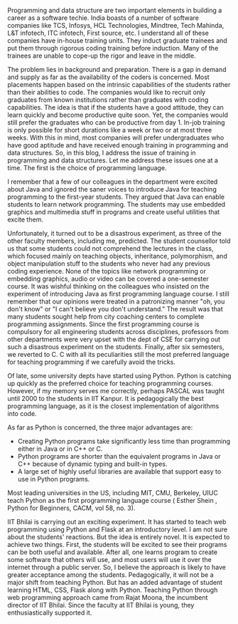 Programming and data structure are two important elements in building a career as a software techie. India boasts of a number of software companies like TCS, 
Infosys, HCL Technologies, Mindtree, Tech Mahinda, L&T infotech, ITC infotech, First source, etc. I understand all of these companies have in-house training 
units. They induct graduate trainees and put them through rigorous coding training before induction. Many of the trainees are unable to cope-up the rigor and 
leave in the middle.

The problem lies in background and preparation. There is a gap in demand and supply as far as the availability of the coders is concerned. Most placements happen 
based on the intrinsic capabilities of the students rather than their abilities to code. The companies would like to recruit only graduates from known 
institutions rather than graduates with coding capabilities. The idea is that if the students have a good attitude, they can learn quickly and become productive 
quite soon. Yet, the companies would still prefer the graduates who can be productive from day 1. In-job training is only possible for short durations like a 
week or two or at most three weeks. With this in mind, most companies will prefer undergraduates who have good aptitude and have received enough training in 
programming and data structures. So, in this blog, I address the issue of training in programming and data structures. Let me address these issues one at a time. 
The first is the choice of programming language. 


I remember that a few of our colleagues in the department were excited about Java and ignored the saner voices to introduce Java for teaching programming to the 
first-year students. They argued that Java can enable students to learn network programming. The students may use embedded graphics and multimedia stuff in 
programs and create useful utilities that excite them. 


Unfortunately, it turned out to be a disastrous experiment, as three of the other faculty members, including me, predicted. The student counsellor told us that 
some students could not comprehend the lectures in the class, which focused mainly on teaching objects, inheritance, polymorphism, and object manipulation stuff 
to the students who never had any previous coding experience. None of the topics like network programming or embedding graphics, audio or video can be covered a 
one-semester course. It was wishful thinking on the colleagues who insisted on the experiment of introducing Java as first programming language course. I still 
remember that our opinions were treated in a patronizing manner "oh, you don't know" or "I can't believe you don't understand." The result was that many students 
sought help from city coaching centers to complete programming assignments. Since the first programming course is compulsory for all engineering students across 
disciplines, professors from other departments were very upset with the dept of CSE for carrying out such a disastrous experiment on the students. Finally, after 
six semesters, we reverted to C. C with all its peculiarities still the most preferred language for teaching programming if we carefully avoid the tricks.


Of late, some university depts have started using Python. Python is catching up quickly as the preferred choice for teaching programming courses. However, if my 
memory serves me correctly, perhaps PASCAL was taught until 2000 to the students in IIT Kanpur. It is pedagogically the best programming language, as it is the 
closest implementation of algorithms into code.  

 

As far as Python is concerned, the three major advantages are:

 

   - Creating Python programs take significantly less time than programming either in Java or in C++ or C. 
   - Python programs are shorter than the equivalent programs in Java or C++ because of dynamic typing and built-in types.
   - A large set of highly useful libraries are available that support easy to use in Python programs. 

 

Most leading universities in the US, including MIT, CMU, Berkeley, UIUC teach Python as the first programming language course ( Esther Shein , Python for 
Beginners, CACM, vol 58, no. 3). 


IIT Bhilai is carrying out an exciting experiment. It has started to teach web programming using Python and Flask at an introductory level. I am not sure about 
the students' reactions. But the idea is entirely novel. It is expected to achieve two things. First, the students will be excited to see their programs can be 
both useful and available. After all, one learns program to create some software that others will use, and most users will use it over the internet through a 
public server. So, I believe the approach is likely to have greater acceptance among the students. Pedagogically, it will not be a major shift from teaching 
Python. But has an added advantage of student learning HTML, CSS, Flask along with Python. Teaching Python through web programming approach came from Rajat 
Moona, the incumbent director of IIT Bhilai. Since the faculty at IIT Bhilai is young, they enthusiastically supported it.  
